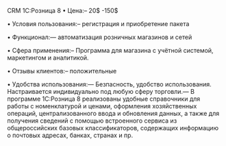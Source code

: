 CRM 1С:Розница 8
• Цена:– 20$ -150$

• Условия пользования:– регистрация и приобретение пакета

• Функционал:— автоматизация розничных магазинов и сетей

• Сфера применения:– Программа для магазина с учётной системой, маркетингом и аналитикой.

• Отзывы клиентов:– положительные

• Удобства использования:— Безпасность, удобство использования. Настраивается индивидуально под любую сферу торговли.— В программе 1С:Розница 8 реализованы удобные справочники для работы с номенклатурой и ценами, оформления хозяйственных операций, централизованного ввода и обновления данных, а также для получения сведений с помощью встроенного сервиса из общероссийских базовых классификаторов, содержащих информацию о почтовых адресах, банках, странах и пр.

